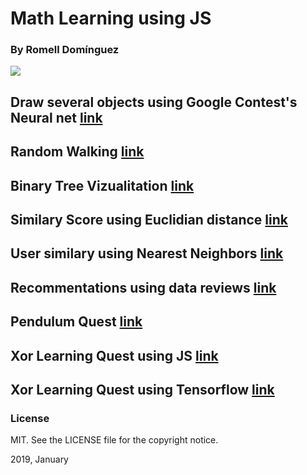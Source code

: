 # Math Learning using JS

### By Romell Domínguez
[![](https://raw.githubusercontent.com/romellfudi/assets/master/favicon.ico)](https://www.romellfudi.com/)

## Draw  several objects using Google Contest's Neural net [link](quick_draw/)

## Random Walking [link](walk/)

## Binary Tree Vizualitation [link](binary_tree/)

## Similary Score using Euclidian distance [link](similary_score/)

## User similary using Nearest Neighbors [link](nearest_neighbors/)

## Recommentations using data reviews [link](movie_recommendation/)

## Pendulum Quest [link](pendulum/)

## Xor Learning Quest using JS [link](xor_js/)

## Xor Learning Quest using Tensorflow [link](xor_tensorflow/)

### License
MIT. See the LICENSE file for the copyright notice.

2019, January